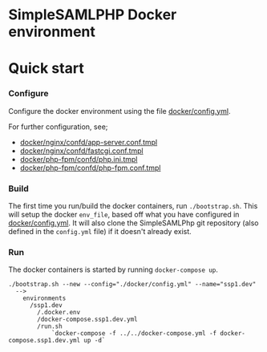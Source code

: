 SimpleSAMLPHP Docker environment
================================

# Quick start

### Configure

Configure the docker environment using the file [docker/config.yml](docker/config.yml).

For further configuration, see;
- [docker/nginx/confd/app-server.conf.tmpl]()
- [docker/nginx/confd/fastcgi.conf.tmpl]()
- [docker/php-fpm/confd/php.ini.tmpl]()
- [docker/php-fpm/confd/php-fpm.conf.tmpl]()

### Build

The first time you run/build the docker containers, run `./bootstrap.sh`. This will setup the docker `env_file`, based off what you have configured in [docker/config.yml](config.yml).
It will also clone the SimpleSAMLPhp git repository (also defined in the `config.yml` file) if it doesn't already exist.

### Run

The docker containers is started by running `docker-compose up`.

```
./bootstrap.sh --new --config="./docker/config.yml" --name="ssp1.dev"
  -->       
    environments
      /ssp1.dev
        /.docker.env
        /docker-compose.ssp1.dev.yml
        /run.sh
            `docker-compose -f ../../docker-compose.yml -f docker-compose.ssp1.dev.yml up -d`
```
